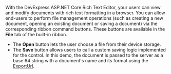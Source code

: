 With the DevExpress ASP.NET Core Rich Text Editor, your users can view and modify documents with rich text formatting in a browser. You can allow end-users to perform file management operations (such as creating a new document, opening an existing document or saving a document) via the corresponding ribbon command buttons. These buttons are available in the **File** tab of the built-in ribbon.

- The **Open** button lets the user choose a file from their device storage.
- The **Save** button allows users to call a custom saving logic implemented for the control. In this demo, the document is passed to the server as a base 64 string with a document's name and its format using the [ExportUrl](https://docs.devexpress.com/AspNetCore/DevExpress.AspNetCore.RichEdit.RichEditBuilder.ExportUrl%28System.String%29). 
